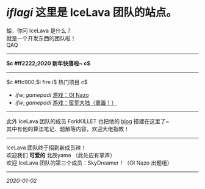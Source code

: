 # $i flag i$ 这里是 IceLava 团队的站点。  
蛤，你问 IceLava 是什么？  
就是一个开发东西的团队啦！  
QAQ

---

**$c #ff2222;2020 新年快落啦~ c$**

---

$c #ffc900;$i fire i$ 热门项目 c$  
- $i fw;gamepad i$ [游戏：OI Nazo](OI-Nazo/index.html)  
- $i fw;gamepad i$ [游戏：蛮荒大陆（重置！）](BarrenLand/index.html)

---

此外 IceLava 团队的成员 ForkKILLET 也把他的 [blog](ForkKILLET_blog/index.html) 搭建在这里了~   
其中有他的算法笔记、题解等内容，欢迎大佬指教！

---

IceLava 团队终于招到新成员辣！  
欢迎我们 **可爱的** 北辰yama （此处应有掌声）  
欢迎 IceLava 团队的第三个成员：SkyDreamer！（OI Nazo 出题组）

---

_2020-01-02_